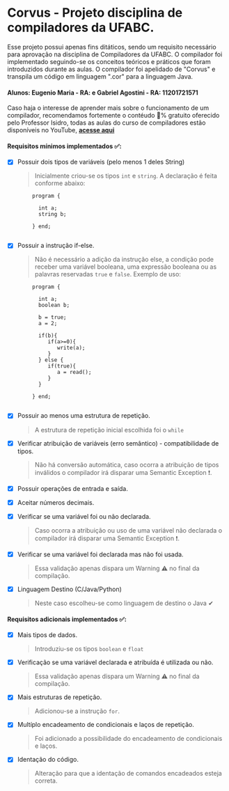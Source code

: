 # Corvus - Projeto disciplina de compiladores da UFABC.

Esse projeto possui apenas fins ditáticos, sendo um requisito necessário para aprovação na disciplina de Compiladores da UFABC. O compilador foi implementado seguindo-se os conceitos teóricos e práticos que foram introduzidos durante as aulas. O compilador foi apelidado de "Corvus" e transpila um código em linguagem ".cor" para a linguagem Java.

#### Alunos: Eugenio Maria - RA:  e  Gabriel Agostini - RA: 11201721571

Caso haja o interesse de aprender mais sobre o funcionamento de um compilador, recomendamos fortemente o contéudo 💯% gratuito oferecido pelo Professor Isidro, todas as aulas do curso de compiladores estão disponíveis no YouTube, **[acesse aqui](https://www.youtube.com/watch?v=gxlxHYv-9oo&list=PLjcmNukBom6--0we1zrpoUE2GuRD-Me6W)**

#### Requisitos mínimos implementados ✅:

   - [X] Possuir dois tipos de variáveis (pelo menos 1 deles String)
      > Inicialmente criou-se os tipos ```int``` e ```string```. A declaração é feita conforme abaixo: 
   
  ```
          program {
          
            int a;
            string b;
          
          } end;
          
 ```        
 
 
   - [X] Possuir a instrução if-else.
      > Não é necessário a adição da instrução else, a condição pode receber uma variável booleana, uma expressão booleana ou as palavras reservadas ```true``` e ```false```. Exemplo de uso:

  ```
          program {
          
            int a;
            boolean b;
            
            b = true;
            a = 2;
            
            if(b){
               if(a>=0){
                  write(a);
               }
            } else {
               if(true){
                  a = read();
               }
            }
          
          } end;
          
 ```

   - [X] Possuir ao menos uma estrutura de repetição.
      > A estrutura de repetição inicial escolhida foi o ```while```

   - [X] Verificar atribuição de variáveis (erro semântico) - compatibilidade de tipos.
      > Não há conversão automática, caso ocorra a atribuição de tipos inválidos o compilador irá disparar uma Semantic Exception ❗.
      
   - [X] Possuir operações de entrada e saída.

   - [X] Aceitar números decimais.

   - [X] Verificar se uma variável foi ou não declarada.
      > Caso ocorra a atribuição ou uso de uma variável não declarada o compilador irá disparar uma Semantic Exception ❗.
    
   - [X] Verificar se uma variável foi declarada mas não foi usada.
     > Essa validação apenas dispara um Warning ⚠ no final da compilação.
  
   - [X] Linguagem Destino (C/Java/Python)
      > Neste caso escolheu-se como linguagem de destino o Java ✔

#### Requisitos adicionais implementados ✅:
   - [X] Mais tipos de dados.
      > Introduziu-se os tipos ```boolean``` e ```float```

   - [X] Verificação se uma variável declarada e atribuída é utilizada ou não.
      > Essa validação apenas dispara um Warning ⚠ no final da compilação.

   - [X] Mais estruturas de repetição.
      > Adicionou-se a instrução ```for```.
     
   - [X] Multíplo encadeamento de condicionais e laços de repetição.
      > Foi adicionado a possibilidade do encadeamento de condicionais e laços.

   - [X] Identação do código.
      > Alteração para que a identação de comandos encadeados esteja correta.



